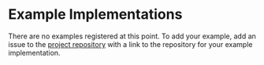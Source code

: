 # Example Implementations

There are no examples registered at this point. To add your example, add an issue to the [project repository](https://github.com/bhgomes/AbstractWallets.jl) with a link to the repository for your example implementation.
